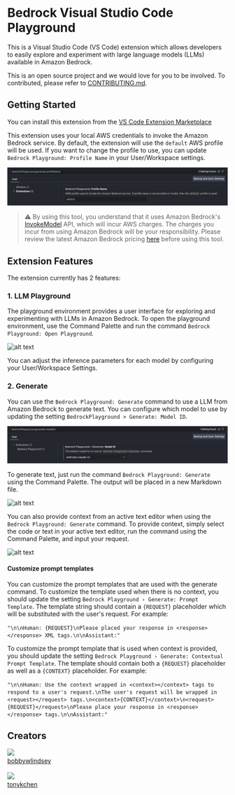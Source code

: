 # Bedrock Visual Studio Code Playground

This is a Visual Studio Code (VS Code) extension which allows developers to easily explore and experiment with large language models (LLMs) available in Amazon Bedrock.

This is an open source project and we would love for you to be involved. To contributed, please refer to [CONTRIBUTING.md](./CONTRIBUTING.md).

## Getting Started

You can install this extension from the [VS Code Extension Marketplace](https://marketplace.visualstudio.com/items?itemName=AmazonWebServices-AISolutionsArchitecture.bedrock-vscode-playground)

This extension uses your local AWS credentials to invoke the Amazon Bedrock service. By default, the extension will use the `default` AWS profile will be used. If you want to change the profile to use, you can update `Bedrock Playground: Profile Name` in your User/Workspace settings.

![alt text](media/profileName.png)

> ⚠️ By using this tool, you understand that it uses Amazon Bedrock's [InvokeModel](https://docs.aws.amazon.com/bedrock/latest/APIReference/API_runtime_InvokeModel.html) API, which will incur AWS charges. The charges you incur from using Amazon Bedrock will be your responsibility. Please review the latest Amazon Bedrock pricing [here](https://aws.amazon.com/bedrock/pricing/) before using this tool.

## Extension Features

The extension currently has 2 features:

### 1. LLM Playground

The playground environment provides a user interface for exploring and experimenting with LLMs in Amazon Bedrock. To open the playground environment, use the Command Palette and run the command `Bedrock Playground: Open Playground`.

![alt text](media/openPlayground.gif)

You can adjust the inference parameters for each model by configuring your User/Workspace Settings.

### 2. Generate

You can use the `Bedrock Playground: Generate` command to use a LLM from Amazon Bedrock to generate text. You can configure which model to use by updating the setting `BedrockPlayground > Generate: Model ID`.

![alt text](media/generateModelId.png)

To generate text, just run the command `Bedrock Playground: Generate` using the Command Palette. The output will be placed in a new Markdown file.

![alt text](media/generate.gif)

You can also provide context from an active text editor when using the `Bedrock Playground: Generate` command. To provide context, simply select the code or text in your active text editor, run the command using the Command Palette, and input your request.

![alt text](media/generateWithContext.gif)

#### Customize prompt templates

You can customize the prompt templates that are used with the generate command. To customize the template used when there is no context, you should update the setting `Bedrock Playground › Generate: Prompt Template`. The template string should contain a `{REQUEST}` placeholder which will be substituted with the user's request. For example:

`"\n\nHuman: {REQUEST}\nPlease placed your response in <response></response> XML tags.\n\nAssistant:"`

To customize the prompt template that is used when context is provided, you should update the setting `Bedrock Playground › Generate: Contextual Prompt Template`. The template should contain both a `{REQUEST}` placeholder as well as a `{CONTEXT}` placeholder. For example:

`"\n\nHuman: Use the context wrapped in <context></context> tags to respond to a user's request.\nThe user's request will be wrapped in <request></request> tags.\n<context>{CONTEXT}</context>\n<request>{REQUEST}</request>\nPlease place your response in <response></response> tags.\n\nAssistant:"`

## Creators

[<img src="https://github.com/bobbywlindsey.png" width="60px;"/><br /><sub><a href="https://github.com/bobbywlindsey">bobbywlindsey</a></sub>](https://github.com/bobbywlindsey/)

[<img src="https://github.com/tonykchen.png" width="60px;"/><br /><sub><a href="https://github.com/tonykchen">tonykchen</a></sub>](https://github.com/tonykchen/)
